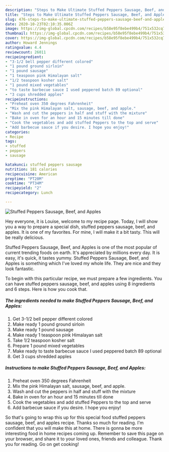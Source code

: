 ```yaml
---
description: "Steps to Make Ultimate Stuffed Peppers Sausage, Beef, and Apples"
title: "Steps to Make Ultimate Stuffed Peppers Sausage, Beef, and Apples"
slug: 476-steps-to-make-ultimate-stuffed-peppers-sausage-beef-and-apples
date: 2020-10-23T02:10:35.006Z
image: https://img-global.cpcdn.com/recipes/b58e95f8ebe499b4/751x532cq70/stuffed-peppers-sausage-beef-and-apples-recipe-main-photo.jpg
thumbnail: https://img-global.cpcdn.com/recipes/b58e95f8ebe499b4/751x532cq70/stuffed-peppers-sausage-beef-and-apples-recipe-main-photo.jpg
cover: https://img-global.cpcdn.com/recipes/b58e95f8ebe499b4/751x532cq70/stuffed-peppers-sausage-beef-and-apples-recipe-main-photo.jpg
author: Howard Jennings
ratingvalue: 4.4
reviewcount: 26011
recipeingredient:
- "3-1/2 bell pepper different colored"
- "1 pound ground sirloin"
- "1 pound sausage"
- "1 teaspoon pink Himalayan salt"
- "1/2 teaspoon kosher salt"
- "1 pound mixed vegetables"
- "to taste barbecue sauce I used peppered batch 89 optional"
- "3 cups shredded apples"
recipeinstructions:
- "Preheat oven 350 degrees Fahrenheit"
- "Mix the pink Himalayan salt, sausage, beef, and apple."
- "Wash and cut the peppers in half and stuff with the mixture"
- "Bake in oven for an hour and 15 minutes till done"
- "Cook the vegetables and add stuffed Peppers to the top and serve"
- "Add barbecue sauce if you desire. I hope you enjoy!"
categories:
- Recipe
tags:
- stuffed
- peppers
- sausage

katakunci: stuffed peppers sausage 
nutrition: 181 calories
recipecuisine: American
preptime: "PT20M"
cooktime: "PT34M"
recipeyield: "2"
recipecategory: Lunch

---
```



![Stuffed Peppers Sausage, Beef, and Apples](https://img-global.cpcdn.com/recipes/b58e95f8ebe499b4/751x532cq70/stuffed-peppers-sausage-beef-and-apples-recipe-main-photo.jpg)

Hey everyone, it is Louise, welcome to my recipe page. Today, I will show you a way to prepare a special dish, stuffed peppers sausage, beef, and apples. It is one of my favorites. For mine, I will make it a bit tasty. This will be really delicious.



Stuffed Peppers Sausage, Beef, and Apples is one of the most popular of current trending foods on earth. It's appreciated by millions every day. It is easy, it's quick, it tastes yummy. Stuffed Peppers Sausage, Beef, and Apples is something which I've loved my whole life. They are nice and they look fantastic.


To begin with this particular recipe, we must prepare a few ingredients. You can have stuffed peppers sausage, beef, and apples using 8 ingredients and 6 steps. Here is how you cook that.

<!--inarticleads1-->

##### The ingredients needed to make Stuffed Peppers Sausage, Beef, and Apples:

1. Get 3-1/2 bell pepper different colored
1. Make ready 1 pound ground sirloin
1. Make ready 1 pound sausage
1. Make ready 1 teaspoon pink Himalayan salt
1. Take 1/2 teaspoon kosher salt
1. Prepare 1 pound mixed vegetables
1. Make ready to taste barbecue sauce I used peppered batch 89 optional
1. Get 3 cups shredded apples




<!--inarticleads2-->

##### Instructions to make Stuffed Peppers Sausage, Beef, and Apples:

1. Preheat oven 350 degrees Fahrenheit
1. Mix the pink Himalayan salt, sausage, beef, and apple.
1. Wash and cut the peppers in half and stuff with the mixture
1. Bake in oven for an hour and 15 minutes till done
1. Cook the vegetables and add stuffed Peppers to the top and serve
1. Add barbecue sauce if you desire. I hope you enjoy!




So that's going to wrap this up for this special food stuffed peppers sausage, beef, and apples recipe. Thanks so much for reading. I'm confident that you will make this at home. There is gonna be more interesting food in home recipes coming up. Remember to save this page on your browser, and share it to your loved ones, friends and colleague. Thank you for reading. Go on get cooking!
